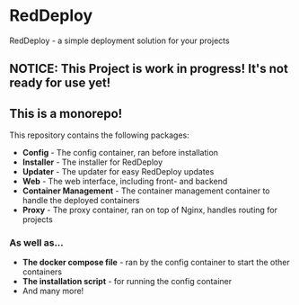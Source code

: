 # RedDeploy

RedDeploy - a simple deployment solution for your projects

## NOTICE: This Project is work in progress! It's not ready for use yet!

## This is a monorepo!

This repository contains the following packages:

- **Config** - The config container, ran before installation
- **Installer** - The installer for RedDeploy
- **Updater** - The updater for easy RedDeploy updates
- **Web** - The web interface, including front- and backend
- **Container Management** - The container management container to handle the deployed containers
- **Proxy** - The proxy container, ran on top of Nginx, handles routing for projects

### As well as...

- **The docker compose file** - ran by the config container to start the other containers
- **The installation script** - for running the config container
- And many more!
